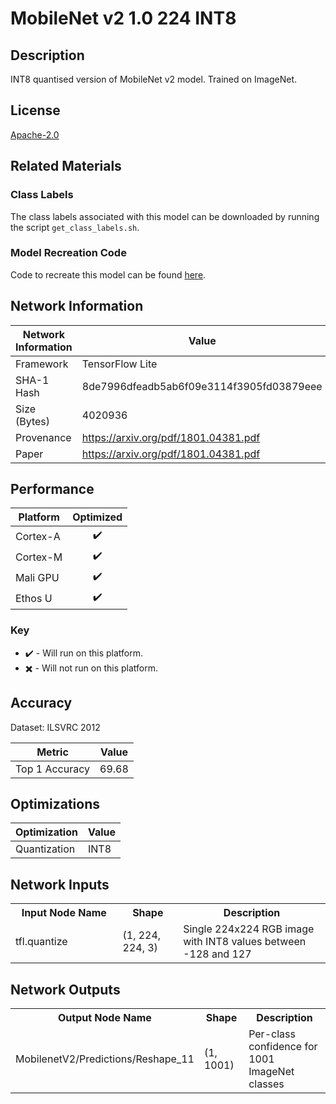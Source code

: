 # MobileNet v2 1.0 224 INT8

## Description
INT8 quantised version of MobileNet v2 model. Trained on ImageNet.

## License
[Apache-2.0](https://spdx.org/licenses/Apache-2.0.html)

## Related Materials
### Class Labels
The class labels associated with this model can be downloaded by running the script `get_class_labels.sh`.

### Model Recreation Code
Code to recreate this model can be found [here](recreate_model/).

## Network Information
| Network Information |  Value         |
|---------------------|----------------|
|  Framework          | TensorFlow Lite |
|  SHA-1 Hash         | 8de7996dfeadb5ab6f09e3114f3905fd03879eee |
|  Size (Bytes)       | 4020936 |
|  Provenance         | https://arxiv.org/pdf/1801.04381.pdf |
|  Paper              | https://arxiv.org/pdf/1801.04381.pdf |

## Performance
| Platform | Optimized |
|----------|:---------:|
| Cortex-A |:heavy_check_mark:         |
| Cortex-M |:heavy_check_mark:         |
| Mali GPU |:heavy_check_mark:         |
| Ethos U  |:heavy_check_mark:         |

### Key
* :heavy_check_mark: - Will run on this platform.
* :heavy_multiplication_x: - Will not run on this platform.

## Accuracy
Dataset: ILSVRC 2012

| Metric | Value |
|--------|-------|
| Top 1 Accuracy | 69.68 |

## Optimizations
| Optimization |  Value  |
|--------------|---------|
| Quantization | INT8 |

## Network Inputs
<table>
    <tr>
        <th width="200">Input Node Name</th>
        <th width="100">Shape</th>
        <th width="300">Description</th>
    </tr>
    <tr>
        <td>tfl.quantize</td>
        <td>(1, 224, 224, 3)</td>
        <td>Single 224x224 RGB image with INT8 values between -128 and 127</td>
    </tr>
</table>

## Network Outputs
<table>
    <tr>
        <th width="200">Output Node Name</th>
        <th width="100">Shape</th>
        <th width="300">Description</th>
    </tr>
    <tr>
        <td>MobilenetV2/Predictions/Reshape_11</td>
        <td>(1, 1001)</td>
        <td>Per-class confidence for 1001 ImageNet classes</td>
    </tr>
</table>
